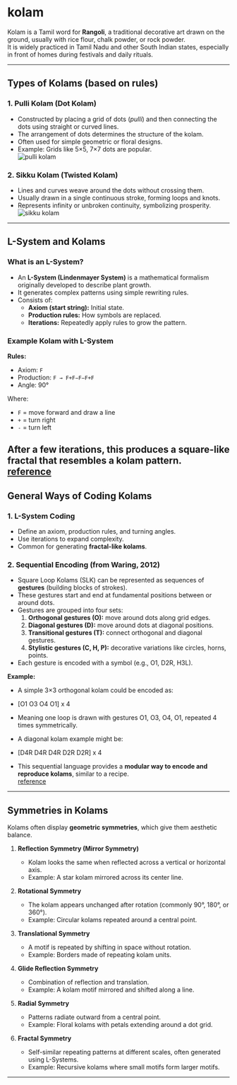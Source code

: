 # kolam
Kolam is a Tamil word for **Rangoli**, a traditional decorative art drawn on the ground, usually with rice flour, chalk powder, or rock powder.  
It is widely practiced in Tamil Nadu and other South Indian states, especially in front of homes during festivals and daily rituals.  

---

## Types of Kolams (based on rules)  

### 1. **Pulli Kolam (Dot Kolam)**  
- Constructed by placing a grid of dots (*pulli*) and then connecting the dots using straight or curved lines.  
- The arrangement of dots determines the structure of the kolam.  
- Often used for simple geometric or floral designs.  
- Example: Grids like 5×5, 7×7 dots are popular.  
 ![pulli kolam](https://scontent.fnag4-5.fna.fbcdn.net/v/t39.30808-6/481095256_567211586365537_4910231756980644710_n.jpg?stp=dst-jpg_s1080x2048_tt6&_nc_cat=105&ccb=1-7&_nc_sid=833d8c&_nc_ohc=V5J9dqK_OxIQ7kNvwHrx44j&_nc_oc=Adm3X5UJMvjnDvxNTwS3pbiWm06x4rkBgIva6tgu_MwJ7gyWEvlRb27GQsgYEVcmdNrwNsa-TlcumZWhj5nDwTAf&_nc_zt=23&_nc_ht=scontent.fnag4-5.fna&_nc_gid=TJ26TT4lZtAbdzSvI8iN-A&oh=00_AfZLMj8yi6pSP54wB8sj3gUIJafPTmpr_TOBqXp-NdzosA&oe=68C4EFD4)
### 2. **Sikku Kolam (Twisted Kolam)**  
- Lines and curves weave around the dots without crossing them.  
- Usually drawn in a single continuous stroke, forming loops and knots.  
- Represents infinity or unbroken continuity, symbolizing prosperity.  
![sikku kolam](https://scontent.fnag4-1.fna.fbcdn.net/v/t39.30808-6/471442349_971997481409555_3846218596965428532_n.jpg?stp=dst-jpg_p526x296_tt6&_nc_cat=102&ccb=1-7&_nc_sid=127cfc&_nc_ohc=RB1eNQeK1RoQ7kNvwG0brXE&_nc_oc=Adk3x3DGlud4F43OE5oRz3MS0_OUBJM9fVdk8w66JF_91JC8tsY9BUd5qFoE18FKFA2jdOZRf4nvqCRvURQiN3uf&_nc_zt=23&_nc_ht=scontent.fnag4-1.fna&_nc_gid=GfSilGzRWWC4KMlIPz1lrQ&oh=00_Afbbn59rzF5MSHgmuKG1oBF7tFtAGX3NipOy9nbj6M2dZQ&oe=68C4CF92)  

---

## L-System and Kolams  

### What is an L-System?  
- An **L-System (Lindenmayer System)** is a mathematical formalism originally developed to describe plant growth.  
- It generates complex patterns using simple rewriting rules.  
- Consists of:  
  - **Axiom (start string):** Initial state.  
  - **Production rules:** How symbols are replaced.  
  - **Iterations:** Repeatedly apply rules to grow the pattern.  

### Example Kolam with L-System  

**Rules:**  
- Axiom: `F`  
- Production: `F → F+F−F−F+F`  
- Angle: 90°  

Where:  
- `F` = move forward and draw a line  
- `+` = turn right  
- `-` = turn left  

After a few iterations, this produces a square-like fractal that resembles a kolam pattern.  
[reference](https://gauss.math.yale.edu/public_html/People/frame/Fractals/Panorama/Art/Kolams/Kolams.html)
---
 
## General Ways of Coding Kolams  

### 1. **L-System Coding**  
- Define an axiom, production rules, and turning angles.  
- Use iterations to expand complexity.  
- Common for generating **fractal-like kolams**.  

### 2. **Sequential Encoding (from Waring, 2012)**  
- Square Loop Kolams (SLK) can be represented as sequences of **gestures** (building blocks of strokes).  
- These gestures start and end at fundamental positions between or around dots.  
- Gestures are grouped into four sets:  
  1. **Orthogonal gestures (O):** move around dots along grid edges.  
  2. **Diagonal gestures (D):** move around dots at diagonal positions.  
  3. **Transitional gestures (T):** connect orthogonal and diagonal gestures.  
  4. **Stylistic gestures (C, H, P):** decorative variations like circles, horns, points.  
- Each gesture is encoded with a symbol (e.g., O1, D2R, H3L).  

**Example:**  
- A simple 3×3 orthogonal kolam could be encoded as:
- [O1 O3 O4 O1] x 4
- Meaning one loop is drawn with gestures O1, O3, O4, O1, repeated 4 times symmetrically.  

- A diagonal kolam example might be:  
- [D4R D4R D4R D2R D2R] x 4
- This sequential language provides a **modular way to encode and reproduce kolams**, similar to a recipe.  
[reference](https://www.researchgate.net/profile/Timothy-Waring-2/publication/234116828_Sequential_Encoding_of_Tamil_Kolam_Patterns/links/09e4150f560aaedbf2000000/Sequential-Encoding-of-Tamil-Kolam-Patterns.pdf)
---

## Symmetries in Kolams  

Kolams often display **geometric symmetries**, which give them aesthetic balance.  

1. **Reflection Symmetry (Mirror Symmetry)**  
   - Kolam looks the same when reflected across a vertical or horizontal axis.  
   - Example: A star kolam mirrored across its center line.  

2. **Rotational Symmetry**  
   - The kolam appears unchanged after rotation (commonly 90°, 180°, or 360°).  
   - Example: Circular kolams repeated around a central point.  

3. **Translational Symmetry**  
   - A motif is repeated by shifting in space without rotation.  
   - Example: Borders made of repeating kolam units.  

4. **Glide Reflection Symmetry**  
   - Combination of reflection and translation.  
   - Example: A kolam motif mirrored and shifted along a line.  

5. **Radial Symmetry**  
   - Patterns radiate outward from a central point.  
   - Example: Floral kolams with petals extending around a dot grid.  

6. **Fractal Symmetry**  
   - Self-similar repeating patterns at different scales, often generated using L-Systems.  
   - Example: Recursive kolams where small motifs form larger motifs.  

---

 
